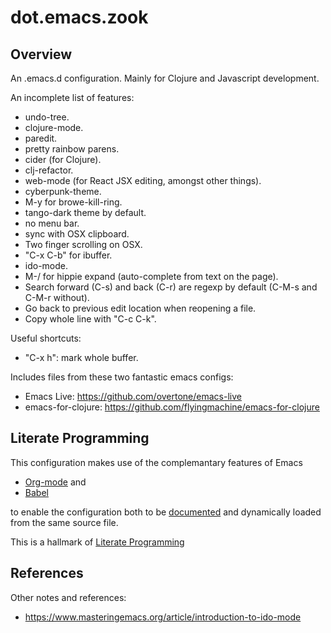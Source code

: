 # dot.emacs.zook

## Overview

An .emacs.d configuration. Mainly for Clojure and Javascript development.

An incomplete list of features:
- undo-tree.
- clojure-mode.
- paredit.
- pretty rainbow parens.
- cider (for Clojure).
- clj-refactor.
- web-mode (for React JSX editing, amongst other things).
- cyberpunk-theme.
- M-y for browe-kill-ring.
- tango-dark theme by default.
- no menu bar.
- sync with OSX clipboard.
- Two finger scrolling on OSX.
- "C-x C-b" for ibuffer.
- ido-mode.
- M-/ for hippie expand (auto-complete from text on the page).
- Search forward (C-s) and back (C-r) are regexp by default (C-M-s and C-M-r without).
- Go back to previous edit location when reopening a file.
- Copy whole line with "C-c C-k".

Useful shortcuts:
- "C-x h": mark whole buffer.

Includes files from these two fantastic emacs configs:
- Emacs Live: https://github.com/overtone/emacs-live
- emacs-for-clojure: https://github.com/flyingmachine/emacs-for-clojure

## Literate Programming

This configuration makes use of the complemantary features of Emacs 

- [Org-mode](http://orgmode.org/) and 
- [Babel](http://orgmode.org/worg/org-contrib/babel/)

to enable the configuration both to be [documented](org/config.org) and dynamically loaded from the same source file. 

This is a hallmark of [Literate Programming](http://www.literateprogramming.com/)


## References

Other notes and references:
- https://www.masteringemacs.org/article/introduction-to-ido-mode
